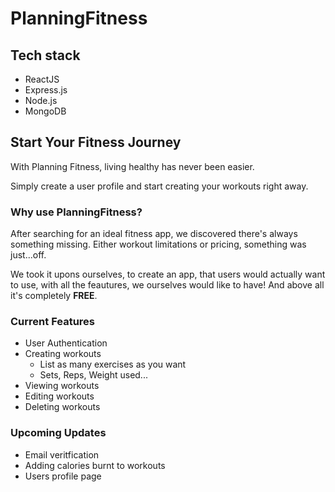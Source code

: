 # PlanningFitness

## Tech stack
- ReactJS
- Express.js
- Node.js
- MongoDB
## Start Your Fitness Journey

With Planning Fitness, living healthy has never been easier. 

Simply create a user profile and start creating your workouts right away.

### Why use PlanningFitness?

After searching for an ideal fitness app, we discovered there's always something missing. Either workout limitations or pricing, something was just...off.

We took it upons ourselves, to create an app, that users would actually want to use, with all the feautures, we ourselves would like to have! And above all it's completely **FREE**. 

### Current Features

- User Authentication
- Creating workouts
  - List as many exercises as you want
  - Sets, Reps, Weight used...
- Viewing workouts
- Editing workouts
- Deleting workouts

### Upcoming Updates

- Email veritfication
- Adding calories burnt to workouts
- Users profile page